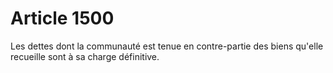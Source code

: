# Article 1500

Les dettes dont la communauté est tenue en contre-partie des biens qu'elle recueille sont à sa charge définitive.